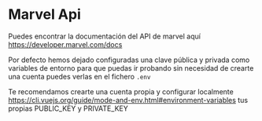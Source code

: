 # Marvel Api

Puedes encontrar la documentación del API de marvel aquí https://developer.marvel.com/docs

Por defecto hemos dejado configuradas una clave pública y privada como variables de entorno para que puedas ir probando sin necesidad de crearte una cuenta
puedes verlas en el fichero `.env`

Te recomendamos crearte una cuenta propia y configurar localmente https://cli.vuejs.org/guide/mode-and-env.html#environment-variables tus propias PUBLIC_KEY y PRIVATE_KEY

